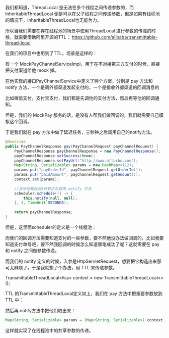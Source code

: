 我们都知道，ThreadLocal 是无法在多个线程之间传递参数的，而InheritableThreadLocal 倒是可以在父子线程之间传递参数，但是如果有线程池的情况下，InheritableThreadLocal也无能为力。

所以当我们需要在存在线程池的场景中使用ThreadLocal 进行参数的传递的时候，就需要借助阿里开源的TTL：
https://github.com/alibaba/transmittable-thread-local

在我们的项目中也用到了TTL，场景是这样的：

有一个 MockPayChannelServiceImpl，用于在不对接第三方支付的时候，直接把支付渠道给他 mock 掉。

在他实现的接口PayChannelService中定义了两个方案，分别是 pay 方法和 notify 方法，一个是调外部渠道发起支付的，一个是接收外部渠道的回调消息的

比如微信支付，支付宝支付，我们都是先调他的支付方法，然后再等他的回调通知。

但是，我们的 MockPay 服务的话，是没有人帮我们做回调的，我们就需要自己模拟这个回调。

于是我们就在 pay 方法中做了延迟任务，三秒钟之后调用自己的notify方法。

```java
@Override  
public PayChannelResponse pay(PayChannelRequest payChannelRequest) {  
    PayChannelResponse payChannelResponse = new PayChannelResponse();  
    payChannelResponse.setSuccess(true);  
    payChannelResponse.setPayUrl("http://www.nfturbo.com");  
    Map<String, Serializable> params = new HashMap<>(12);  
    params.put("payOrderId", payChannelRequest.getOrderId());  
    params.put("paidAmount", payChannelRequest.getAmount());  
    context.set(params);  
  
    //异步线程延迟3秒钟之后调用 notify 方法  
    scheduler.schedule(() -> {  
        this.notify(null, null);  
    }, 3, TimeUnit.SECONDS);  
  
    return payChannelResponse;  
}
```

但是，这里面scheduler的定义是一个线程池：

而我们的回调方法需要知道支付的一些参数，要不然他没办法做回调的，比如我要知道支付单号吧，要不然我回调的时候怎么知道哪笔成功了呢？这就需要在 pay和 notify 之间做参数传递。

而我们的 notify 定义的时候，入参是HttpServletRequest，想要把它构造出来那可太麻烦了，于是我就想了个办法，用 TTL 来传递参数。

TransmittableThreadLocal<`Map`> context = new TransmittableThreadLocal<>();

TTL 的TransmittableThreadLocal定义如上，我们在 pay 方法中把重要参数放到 TTL 中：

然后再 notify方法中把他们取出来：

```java
Map<String, Serializable> params = (Map<String, Serializable>) context.get();
```

这样就实现了在线程池中的共享参数的传递。